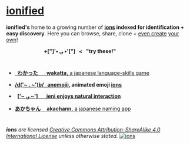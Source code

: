 # [ionified](http://ions.ionify.net)

**ionified's** home to a growing number of **[ions](https://github.com/ionify/about/blob/public/ion.md)
indexed for identification + easy discovery**. Here you can browse, share,
clone + [even create](https://github.com/organizations/ionified/repositories/new)
 [your own](https://github.com/ionify/about/blob/public/ion.md)!

&nbsp; &nbsp; &nbsp; &nbsp; &nbsp; &nbsp; &nbsp; &nbsp; &nbsp; &nbsp; &nbsp; &nbsp; &nbsp;
**+["]'• ؈ •'["] &nbsp; < &nbsp; "try these!"**

# 

+ [**&nbsp; わかった &nbsp; &nbsp; &nbsp; wakatta,**
  a japanese language-skills game](https://rawgit.com/ionified/wakatta-ions.iskitz.net/public/)


+ **[/d('~ . ~')b/ &nbsp; anemojii,](https://rawgit.com/ionified/anemojii-ions.iskitz.net/public/)
  animated emoji [ions](https://github.com/ionify/about/blob/public/ion.md)**


+ **&nbsp;&nbsp;[['~ ؈ ~'] &nbsp; &nbsp; &nbsp; jeni
  enjoys natural interaction](https://rawgit.com/ionified/jeni-ions.iskitz.net/public/)**


+ [**あかちゃん &nbsp; &nbsp; akachann,**
  a japanese naming app](https://rawgit.com/ionified/akachann-ions.iskitz.net/public/)

# 

_**ions** are licensed_
_[Creative Commons Attribution-ShareAlike 4.0 International License](http://creativecommons.org/licenses/by-sa/4.0/)_
_unless otherwise stated._
  [![ions](https://i.creativecommons.org/l/by-sa/4.0/80x15.png "Creative Commons License")](http://creativecommons.org/licenses/by-sa/4.0/)
